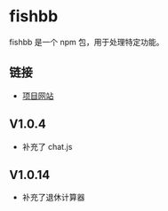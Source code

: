 # fishbb

fishbb 是一个 npm 包，用于处理特定功能。

## 链接

- [项目网站](http://www.60score.com)

## V1.0.4

- 补充了 chat.js

## V1.0.14

- 补充了退休计算器
